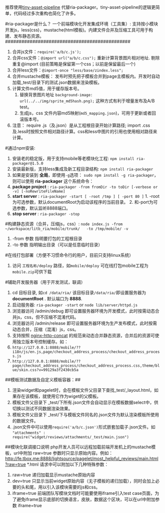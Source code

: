 推荐使用[tiny-asset-pipeline](https://github.com/dongyuwei/tiny-asset-pipeline) 代替ria-packager。tiny-asset-pipeline的逻辑更简单，代码经过多次重构也简化了许多。

#ria-packager是什么？
一个前端模块化开发集成环境（工具集）: 支持按小模块开发js，less(css)，mustache(html模板)。内建文件合并及压缩工具可用于构建、发布静态资源。
##############################################
 1. 合并js文件：`require('a/b/c.js');` 
 2. 合并css文件：`@import url("a/b/c.css");` 重新计算背景图片相对地址. 剔除重复@import (目前策略是保留第一个css；以前是保留最后一个)
 3. 合并less文件：`@import-once "less/base/zindex.less";` 
 4. 合并mustache模板： 发布时预先把子模板合并到page主模板内。开发时自动加载_test/目录下的测试.json数据来渲染模板。
 5. 计算文件md5值，用于缓存版本号。
    1. 替换背景图片地址 `background-image: url(../../img/sprite_md5hash.png);` 这种方式有利于增量发布及A/B test。
    2. 生成js，css 文件内容md5映射(`md5_mapping.json`)，可用于更新或者回滚版本号。
 6. 注意： require .js（及.json）是从工程根目录开始计算路径; import .css及.less时按照文件相对路径计算。css和less中图片的引用也使用相对路径来计算。

#通过npm安装:
 1.  安装老的稳定版，用于支持mobile等老模块化工程:  `npm install ria-packager@1.5.0` 
 2.  安装最新版，支持less集成及新工程目录结构: `npm install ria-packager` 
 3.  如果是安装到 **全局**，即使用`-g`选项： `sudo npm install -g ria-packager`，则可以使用 **ria-packager** 这个系统命令：
   1.  **package project** : `ria-packager -from fromDir -to toDir [-verbose or -v] [-noRewriteFileName]`
   2.  **start    server** : `ria-packager -start [ -root /tmp ] [ -port 80 ]`
      1. -root为可选参数，默认documentRoot为启动该程序的当前目录。
      2. 和-port为可选参数，默认监听8888端口。
   3.  **stop     server** : `ria-packager -stop`

#构建静态资源（合并，压缩js，css）:
 `node index.js -from ~/workspace/litb_ria/mobile/trunk/   -to /tmp/mobile/ -v `
 1. -from 参数 指明要打包的工程根目录
 2. -to 参数 指明输出目录（可以是任意临时目录）

#在线打包部署（方便不习惯命令行的用户，目前只支持linux系统）
 1. 访问 `工程名称/deploy` 路径，如`mobile/deploy` 可在线打包mobile工程为`mobile.zip`可供下载

 
#辅助开发服务器（用于开发测试，联调）
1. cd 目标目录, 如`cd /data/ria/` 该目标目录`/data/ria/`即设置服务器为 **documentRoot** . 默认端口为 **8888**.
2. 启动服务器: `ria-packager -start` or `node lib/server/httpd.js`
3. 浏览器访问 /admin/debug 即可设置服务器环境为开发模式，此时按需动态合并js，css，但不压缩不混淆代码。
4. 浏览器访问 /admin/release 即可设置服务器环境为生产发布模式，此时按需动态合并，压缩（混淆）js，css。
5. 支持按照 [nginx-http-concat](https://github.com/taobao/nginx-http-concat) 的规范来动态合并静态资源，合并后的资源可使用独立版本号控制缓存。如：
  1. `http://127.0.0.1:8888/mobile/??i18n/js/en.js,page/checkout_address_process/checkout_address_process.js`
  2. `http://127.0.0.1:8888/mobile/??page/checkout_address_process/checkout_address_process.css,theme/blue/skin.css?v=99129a3f2430cb5a`

##模板测试数据及自定义模板容器：##
1. 渲染widget和pagelet时，会在模板文件父目录下查找_test/_layout.html，如果存在该模板，就使用它作为wiget的父模板。
2. 模板文件父目录下 _test/下所有.json文件会自动显示在模板数据select中，供切换以测试不同数据渲染效果。
3. 模板文件父目录下 _test/下与模板文件同名的.json文件为默认渲染模板所使用的数据文件。
4. .json文件中可以使用`require('a/b/c.json')`形式嵌套加载子.json文件。如 `"attachments" : require("widget/reviews/attachments/_test/main.json")`

##模块化联调接口说明
php开发人员可以远程加载前端开发机上的mustache模板，url中附加 raw=true 参数时只显示原始内容。例如：
http://fe.tbox.me:8888/lightsource/pagelet/most_helpful_reviews/main.html?raw=true
*.html 请求中可以附加以下几种特殊参数：
 1. raw=true 递归加载显示mustache原始内容
 2. dev=true 只显示当前widget原始内容（无子模板的递归加载），同时会加上必要的头和尾，用以引入该模块需要的js和css。
 3. iframe=true   前端团队写模块文档时可能要使用iframe引入test case页面，为了避免iframe显示底部的切换语言，皮肤，数据这个区块，可以在url中附加参数 iframe=true

